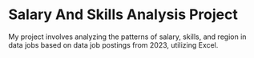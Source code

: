 # Salary And Skills Analysis Project
My project involves analyzing the patterns of salary, skills, and region in data jobs based on data job postings from 2023, utilizing Excel. 
